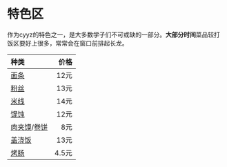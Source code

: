 # 特色区

作为cyyz的特色之一，是大多数学子们不可或缺的一部分。**大部分时间**菜品较打饭区要好上很多，常常会在窗口前排起长龙。

| 种类       |  价格  |
|:-------------|---------:|
| [面条](dish/special/noodles)   | 12元 |
| [粉丝](#粉丝)      | 13元 |
| [米线](#米线)      | 14元 |
| [馄饨](#馄饨)      | 12元 |
| [肉夹馍](#肉夹馍)/[卷饼](#卷饼)    | 8元   |
| [盖浇饭](#盖浇饭)     | 13元 |
| [烤肠](#烤肠)     | 4.5元 |